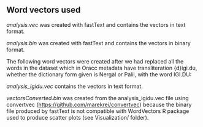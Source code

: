 ## Word vectors used

*analysis.vec* was created with fastText and contains the vectors in text format.

*analysis.bin* was created with fastText and contains the vectors in binary format.

The following word vectors were created after we had replaced all the words in the dataset which in Oracc metadata have transliteration {d}igi.du, whether the dictionary form given is Nergal or Palil, with the word IGI.DU:

*analysis_igidu.vec* contains the vectors in text format.

*vectorsConverted.bin* was created from the analysis_igidu.vec file using convertvec (https://github.com/marekrei/convertvec) because the binary file produced by fastText is not compatible with WordVectors R package used to produce scatter plots (see Visualization/ folder).
